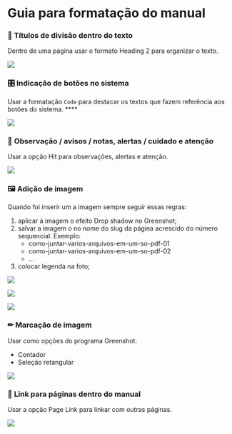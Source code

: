 # Guia para formatação do manual

### 📃 **Títulos de divisão dentro do texto**

Dentro de uma página usar o formato Heading 2 para organizar o texto.

![](https://lh5.googleusercontent.com/SvPY5NpBbUmzWF9-T0MBF4eF9FR54UsJh-BvPmarS3HLY5_NrLh1hhpty2NpM0zik35tIVEUX7ueRqBRO5BX1ZErFdDBu1Ry6fgsbMGcawYNq1Xim199pl8pzkbfZEUPqSmjK_YG)

### 🎛 **Indicação de botões no sistema**

Usar a formatação `Code` para destacar os textos que fazem referência aos botões do sistema. ****

![](https://lh4.googleusercontent.com/55mbjd1f9gLuEUufuQO_673_8ggYRY0A2CXcmYA6MwPEWqkXLEvDsu0QseX6aCbAvZsFE4DiO_7kLpeb2qe3mOuI02IXNriT7AC_QfS3a40tEv43uM1rvF7XVHjRyXpLWqIVU5Rs)

### 👀 **Observação / avisos / notas, alertas / cuidado e atenção**

Usar a opção Hit para observações, alertas e atenção.

![](https://lh4.googleusercontent.com/KLZQLOxpHDClrKpKepPYlWIFIw2qc3oTZXxkZdObv3jChMOwSExO_nt_JPizsZwBfpWq2X-lbBv-ngSqDm-rPcijU60Jc2UlJYRkpxkvUb7qN8ZQdOmjPAgEq8KfBmyLZel1LLgB)

### 🖼 **Adição de imagem**

Quando foi inserir um a imagem sempre seguir essas regras:

1. aplicar à imagem o efeito Drop shadow no Greenshot;
2. salvar a imagem o no nome do slug da página acrescido do número sequencial. Exemplo: 
   * como-juntar-varios-arquivos-em-um-so-pdf-01
   * como-juntar-varios-arquivos-em-um-so-pdf-02
   * ...
3. colocar legenda na foto;

![](https://lh3.googleusercontent.com/eVvc8OYvIO0rxv4UcvX58x_inDto3WRH6sGj-KV8wuaipdHgh3O0ahBFCFuLkjOF88jqUWGoy8ezG8Ib2XIL3aoDBJo5YWQwZnJg-tBxqTedV7G_C1rmlUnatSDyXYmyjiR_r4Ba)

![](https://lh6.googleusercontent.com/3GK_HsXXCpGvPRhS98u48mTnKHczjfdiU_ZgNA0pEhcbsd6PcZRnOCKp074Z2HX6oconL30LZL6mb8pIS87EJ1o-c76Iem1AH1mS5-SG2sAakGnt2ud4M3FBiwtc3Z6BPRn83f4T)

![](https://lh6.googleusercontent.com/aGwLfulpqT4_6RNIdwmAzwxwEUtCxpN8s6lTCLI0urTbjKUZRUupWxP83jImX6lOcbOucgJlZBuCgfspTz6unawjIZAe3_w4fI5YhiUcuLfC05GfIIloRno8vRW6phdWxCmzwFBQ)

### ✏ **Marcação de imagem**

Usar como opções do programa Greenshot:

* Contador
* Seleção retangular

![](https://lh5.googleusercontent.com/UgX98oijENxGZoJNPdzfFGUmoMjzBNknkTVpewR949GiTXk1g3BQg3XCMWgAXNZ9Ms0WSaJrX1_gc-f3L5KLJWfX7ry-pS9U-RGgddSNArLhIZuUFzbfWgJ-3on02k3rNyJQTJaL)

### 🔗 **Link para páginas dentro do manual**

Usar a opção Page Link para linkar com outras páginas.

![](https://lh4.googleusercontent.com/nbIjjW8oa-nk2avW84xwILy7-s1UWaCOmIrWga0qi8dFilcSOTau-lu8QL_OMEdZQavnn8BRhVdXtIV2CakakYkK4ZYDQrCwSB76CcJsarr_On473V6OrhtXZu7RCKtNnPl47W0f)

